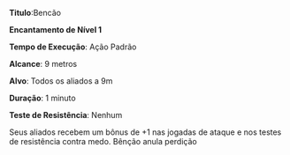 **Titulo**:Bencão

**Encantamento de Nível 1**

**Tempo de Execução**: Ação Padrão

**Alcance**: 9 metros

**Alvo**: Todos os aliados a 9m

**Duração**: 1 minuto

**Teste de Resistência**: Nenhum

Seus aliados recebem um bônus de +1 nas jogadas de ataque e nos testes de resistência contra medo.
Bênção anula perdição
